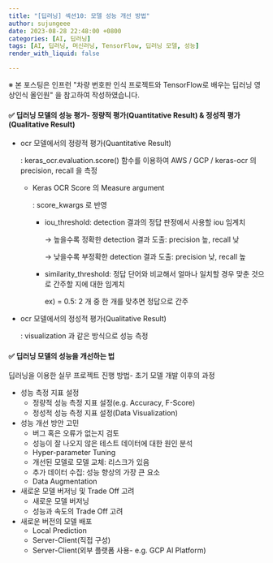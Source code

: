 ```yaml
---
title: "[딥러닝] 섹션10: 모델 성능 개선 방법"
author: sujungeee
date: 2023-08-28 22:48:00 +0800
categories: [AI, 딥러닝]
tags: [AI, 딥러닝, 머신러닝, TensorFlow, 딥러닝 모델, 성능]
render_with_liquid: false

---
```




※ 본 포스팅은 인프런 "차량 번호판 인식 프로젝트와 TensorFlow로 배우는 딥러닝 영상인식 올인원" 을 참고하여 작성하였습니다.



#### ✅  딥러닝 모델의 성능 평가- 정량적 평가(Quantitative Result) & 정성적 평가(Qualitative Result)

- ocr 모델에서의 정량적 평가(Quantitative Result)

  : keras_ocr.evaluation.score() 함수를 이용하여 AWS / GCP / keras-ocr 의  precision, recall 을 측정

  - Keras OCR Score 의 Measure argument

    : score_kwargs 로 반영

    - iou_threshold: detection 결과의 정답 판정에서 사용할 iou 임계치

      → 높을수록 정확한 detection 결과 도출: precision 높, recall 낮

      → 낮을수록 부정확한 detection 결과 도출: precision 낮, recall 높

    - similarity_threshold: 정답 단어와 비교해서 얼마나 일치할 경우 맞춘 것으로 간주할 지에 대한 임계치

      ex) = 0.5: 2 개 중 한 개를 맞추면 정답으로 간주

- ocr 모델에서의 정성적 평가(Qualitative Result)

  : visualization 과 같은 방식으로 성능 측정



#### ✅  딥러닝 모델의 성능을 개선하는 법

딥러닝을 이용한 실무 프로젝트 진행 방법- 초기 모델 개발 이후의 과정

- 성능 측정 지표 설정
  - 정량적 성능 측정 지표 설정(e.g. Accuracy, F-Score)
  - 정성적 성능 측정 지표 설정(Data Visualization)
- 성능 개선 방안 고민
  - 버그 혹은 오류가 없는지 검토
  - 성능이 잘 나오지 않은 테스트 데이터에 대한 원인 분석
  - Hyper-parameter Tuning
  - 개선된 모델로 모델 교체: 리스크가 있음
  - 추가 데이터 수집: 성능 향상의 가장 큰 요소
  - Data Augmentation
- 새로운 모델 버저닝 및 Trade Off 고려
  - 새로운 모델 버저닝
  - 성능과 속도의 Trade Off 고려
- 새로운 버전의 모델 배포
  - Local Prediction
  - Server-Client(직접 구성)
  - Server-Client(외부 플랫폼 사용- e.g. GCP AI Platform)
